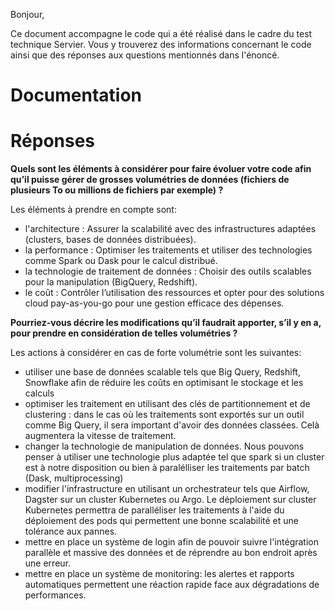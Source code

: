 Bonjour, 

Ce document accompagne le code qui a été réalisé dans le cadre du test technique Servier. Vous y trouverez des informations concernant le code ainsi que des réponses aux questions mentionnés dans l'énoncé. 

# Documentation 


# Réponses

**Quels sont les éléments à considérer pour faire évoluer votre code afin qu’il puisse gérer de grosses
volumétries de données (fichiers de plusieurs To ou millions de fichiers par exemple) ?**

Les éléments à prendre en compte sont:
- l'architecture : Assurer la scalabilité avec des infrastructures adaptées (clusters, bases de données distribuées).
- la performance : Optimiser les traitements et utiliser des technologies comme Spark ou Dask pour le calcul distribué.
- la technologie de traitement de données : Choisir des outils scalables pour la manipulation (BigQuery, Redshift).
- le coût : Contrôler l’utilisation des ressources et opter pour des solutions cloud pay-as-you-go pour une gestion efficace des dépenses.

**Pourriez-vous décrire les modifications qu’il faudrait apporter, s’il y en a, pour prendre en considération de
telles volumétries ?**

Les actions à considérer en cas de forte volumétrie sont les suivantes:
- utiliser une base de données scalable tels que Big Query, Redshift, Snowflake afin de réduire les coûts en optimisant le stockage et les calculs
- optimiser les traitement en utilisant des clés de partitionnement et de clustering : dans le cas où les traitements sont exportés sur un outil comme Big Query, il sera important d'avoir des données classées. Celà augmentera la vitesse de traitement.
- changer la technologie de manipulation de données. Nous pouvons penser à utiliser une technologie plus adaptée tel que spark si un cluster est à notre disposition ou bien à paralélliser les traitements par batch (Dask, multiprocessing)
- modifier l'infrastructure en utilisant un orchestrateur tels que Airflow, Dagster sur un cluster Kubernetes ou Argo. Le déploiement sur cluster Kubernetes permettra de paralléliser les traitements à l'aide du déploiement des pods qui permettent une bonne scalabilité et une tolérance aux pannes.
- mettre en place un système de login afin de pouvoir suivre l'intégration parallèle et massive des données et de réprendre au bon endroit après une erreur.
- mettre en place un système de monitoring: les alertes et rapports automatiques permettent une réaction rapide face aux dégradations de performances.
